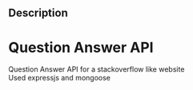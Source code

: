 
## Description

# Question Answer API 


 Question Answer API for a stackoverflow like website <br>
 Used expressjs and mongoose
